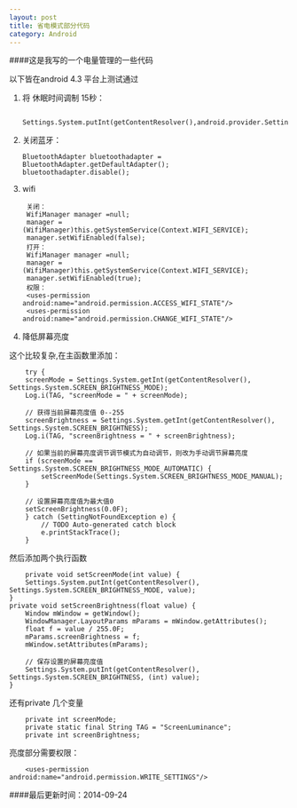 ```yaml
---
layout: post
title: 省电模式部分代码 
category: Android
---
```


####这是我写的一个电量管理的一些代码

以下皆在android 4.3 平台上测试通过<br/>

1. 将 休眠时间调制 15秒：

		Settings.System.putInt(getContentResolver(),android.provider.Settings.System.SCREEN_OFF_TIMEOUT,-1);

2.  关闭蓝牙：

		BluetoothAdapter bluetoothadapter = BluetoothAdapter.getDefaultAdapter();
        bluetoothadapter.disable();

3. wifi

        关闭：
		WifiManager manager =null;
    	manager = (WifiManager)this.getSystemService(Context.WIFI_SERVICE);
		manager.setWifiEnabled(false);
        打开：
        WifiManager manager =null;
        manager = (WifiManager)this.getSystemService(Context.WIFI_SERVICE);
        manager.setWifiEnabled(true);
        权限：
        <uses-permission android:name="android.permission.ACCESS_WIFI_STATE"/>
        <uses-permission android:name="android.permission.CHANGE_WIFI_STATE"/>

4. 降低屏幕亮度

这个比较复杂,在主函数里添加：

		try {  
        screenMode = Settings.System.getInt(getContentResolver(), Settings.System.SCREEN_BRIGHTNESS_MODE);  
        Log.i(TAG, "screenMode = " + screenMode);  

        // 获得当前屏幕亮度值 0--255  
        screenBrightness = Settings.System.getInt(getContentResolver(), Settings.System.SCREEN_BRIGHTNESS);  
        Log.i(TAG, "screenBrightness = " + screenBrightness);  

        // 如果当前的屏幕亮度调节调节模式为自动调节，则改为手动调节屏幕亮度  
        if (screenMode == Settings.System.SCREEN_BRIGHTNESS_MODE_AUTOMATIC) {  
            setScreenMode(Settings.System.SCREEN_BRIGHTNESS_MODE_MANUAL);  
        }  

        // 设置屏幕亮度值为最大值0  
        setScreenBrightness(0.0F);  
        } catch (SettingNotFoundException e) {  
            // TODO Auto-generated catch block  
            e.printStackTrace();  
        }  

然后添加两个执行函数

 		private void setScreenMode(int value) {  
        Settings.System.putInt(getContentResolver(), Settings.System.SCREEN_BRIGHTNESS_MODE, value);  
    }  
    private void setScreenBrightness(float value) {  
        Window mWindow = getWindow();  
        WindowManager.LayoutParams mParams = mWindow.getAttributes();  
        float f = value / 255.0F;  
        mParams.screenBrightness = f;  
        mWindow.setAttributes(mParams);  
  
        // 保存设置的屏幕亮度值  
        Settings.System.putInt(getContentResolver(), Settings.System.SCREEN_BRIGHTNESS, (int) value);  
    }  

还有private 几个变量 

		private int screenMode;  
    	private static final String TAG = "ScreenLuminance";
    	private int screenBrightness;  

亮度部分需要权限：

		<uses-permission android:name="android.permission.WRITE_SETTINGS"/>  

####最后更新时间：2014-09-24